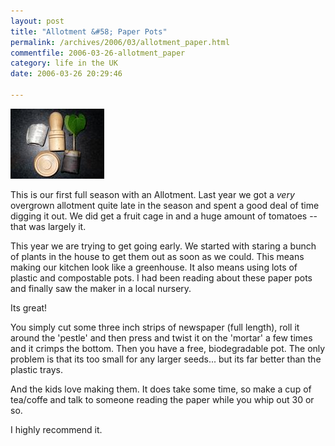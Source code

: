 ```yaml
---
layout: post
title: "Allotment &#58; Paper Pots"
permalink: /archives/2006/03/allotment_paper.html
commentfile: 2006-03-26-allotment_paper
category: life in the UK
date: 2006-03-26 20:29:46

---
```


<a href="/assets/images/paperpot.jpg"><img src="/assets/images/paperpot-thumb.jpg" width="150" height="112" alt="paper pots" class="photo right" /></a>

This is our first full season with an Allotment. Last year we got a *very* overgrown allotment quite late in the season and spent a good deal of time digging it out. We did get a fruit cage in and a huge amount of tomatoes -- that was largely it.

This year we are trying to get going early. We started with staring a bunch of plants in the house to get them out as soon as we could. This means making our kitchen look like a greenhouse. It also means using lots of plastic and compostable pots. I had been reading about these paper pots and finally saw the maker in a local nursery.

Its great!

You simply cut some three inch strips of newspaper (full length), roll it around the 'pestle' and then press and twist it on the 'mortar' a few times and it crimps the bottom. Then you have a free, biodegradable pot. The only problem is that its too small for any larger seeds... but its far better than the plastic trays.

And the kids love making them. It does take some time, so make a cup of tea/coffe and talk to someone reading the paper while you whip out 30 or so.

I highly recommend it.
